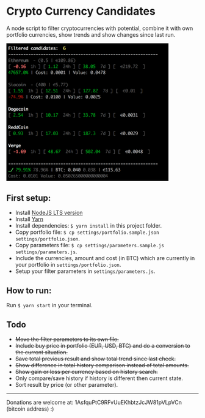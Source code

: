 # Crypto Currency Candidates

A node script to filter cryptocurrencies with potential, combine it with own portfolio currencies, show trends and show changes since last run.

<img src='/docs/crypto-candidates-example.png?raw=true' width='425' alt='Crypto Candidates example' />

## First setup:

* Install [NodeJS LTS version](https://nodejs.org/en/)
* Install [Yarn](https://yarnpkg.com/en/)
* Install dependencies: `$ yarn install` in this project folder.
* Copy portfolio file: `$ cp settings/portfolio.sample.json settings/portfolio.json`.
* Copy parameters file: `$ cp settings/parameters.sample.js settings/parameters.js`.
* Include the currencies, amount and cost (in BTC) which are currently in your portfolio in `settings/portfolio.json`.
* Setup your filter parameters in `settings/parameters.js`.

## How to run:

Run `$ yarn start` in your terminal.

## Todo

* ~~Move the filter parameters to its own file.~~
* ~~Include buy price in portfolio (EUR, USD, BTC) and do a conversion to the current situation.~~
* ~~Save total previous result and show total trend since last check.~~
* ~~Show difference in total history comparison instead of total amounts.~~
* ~~Show gain or loss per currency based on history search.~~
* Only compare/save history if history is different then current state.
* Sort result by price (or other parameter).

---

Donations are welcome at: 1AsfquPtC9RFvUuEKhbtzJcJW81pVLpVCn (bitcoin address) :)
